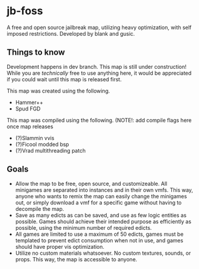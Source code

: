 # jb-foss
A free and open source jailbreak map, utilizing heavy optimization, with self imposed restrictions. Developed by blank and gusic.

## Things to know
Development happens in dev branch. This map is still under construction! While you are *technically* free to use anything here, it would be appreciated if you could wait until this map is released first.

This map was created using the following. 
- Hammer++
- Spud FGD

This map was compiled using the following. (NOTE!: add compile flags here once map releases
- (?)Slammin vvis 
- (?)Ficool modded bsp
- (?)Vrad multithreading patch

## Goals
- Allow the map to be free, open source, and customizeable. All minigames are separated into instances and in their own vmfs. This way, anyone who wants to remix the map can easily change the minigames out, or simply download a vmf for a specific game without having to decompile the map.
- Save as many edicts as can be saved, and use as few logic entities as possible. Games should achieve their intended purpose as efficiently as possible, using the minimum number of required edicts.
- All games are limited to use a maximum of 50 edicts, games must be templated to prevent edict consumption when not in use, and games should have proper vis optimization.
- Utilize no custom materials whatsoever. No custom textures, sounds, or props. This way, the map is accessible to anyone.


